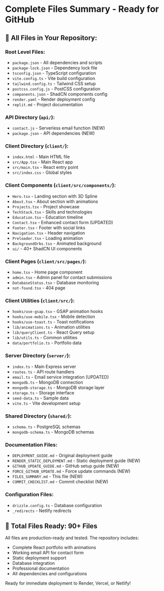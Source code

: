 # Complete Files Summary - Ready for GitHub

## 📁 All Files in Your Repository:

### Root Level Files:
- `package.json` - All dependencies and scripts
- `package-lock.json` - Dependency lock file
- `tsconfig.json` - TypeScript configuration
- `vite.config.ts` - Vite build configuration
- `tailwind.config.ts` - Tailwind CSS setup
- `postcss.config.js` - PostCSS configuration
- `components.json` - ShadCN components config
- `render.yaml` - Render deployment config
- `replit.md` - Project documentation

### API Directory (`api/`):
- `contact.js` - Serverless email function (NEW)
- `package.json` - API dependencies (NEW)

### Client Directory (`client/`):
- `index.html` - Main HTML file
- `src/App.tsx` - Main React app
- `src/main.tsx` - React entry point
- `src/index.css` - Global styles

### Client Components (`client/src/components/`):
- `Hero.tsx` - Landing section with 3D Spline
- `About.tsx` - About section with animations
- `Projects.tsx` - Project showcase
- `TechStack.tsx` - Skills and technologies
- `Education.tsx` - Education timeline
- `Contact.tsx` - Enhanced contact form (UPDATED)
- `Footer.tsx` - Footer with social links
- `Navigation.tsx` - Header navigation
- `Preloader.tsx` - Loading animation
- `BackgroundOrbs.tsx` - Animated background
- `ui/` - 40+ ShadCN UI components

### Client Pages (`client/src/pages/`):
- `home.tsx` - Home page component
- `admin.tsx` - Admin panel for contact submissions
- `DatabaseStatus.tsx` - Database monitoring
- `not-found.tsx` - 404 page

### Client Utilities (`client/src/`):
- `hooks/use-gsap.tsx` - GSAP animation hooks
- `hooks/use-mobile.tsx` - Mobile detection
- `hooks/use-toast.ts` - Toast notifications
- `lib/animations.ts` - Animation utilities
- `lib/queryClient.ts` - React Query setup
- `lib/utils.ts` - Common utilities
- `data/portfolio.ts` - Portfolio data

### Server Directory (`server/`):
- `index.ts` - Main Express server
- `routes.ts` - API route handlers
- `email.ts` - Email service integration (UPDATED)
- `mongodb.ts` - MongoDB connection
- `mongodb-storage.ts` - MongoDB storage layer
- `storage.ts` - Storage interface
- `seed-data.ts` - Sample data
- `vite.ts` - Vite development setup

### Shared Directory (`shared/`):
- `schema.ts` - PostgreSQL schemas
- `mongodb-schema.ts` - MongoDB schemas

### Documentation Files:
- `DEPLOYMENT_GUIDE.md` - Original deployment guide
- `RENDER_STATIC_DEPLOYMENT.md` - Static deployment guide (NEW)
- `GITHUB_UPDATE_GUIDE.md` - GitHub setup guide (NEW)
- `FORCE_GITHUB_UPDATE.md` - Force update commands (NEW)
- `FILES_SUMMARY.md` - This file (NEW)
- `COMMIT_CHECKLIST.md` - Commit checklist (NEW)

### Configuration Files:
- `drizzle.config.ts` - Database configuration
- `_redirects` - Netlify redirects

## 🚀 Total Files Ready: 90+ Files

All files are production-ready and tested. The repository includes:
- Complete React portfolio with animations
- Working email API for contact form
- Static deployment support
- Database integration
- Professional documentation
- All dependencies and configurations

Ready for immediate deployment to Render, Vercel, or Netlify!